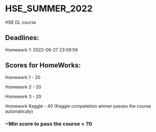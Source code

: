 # HSE_SUMMER_2022
HSE DL course


## Deadlines:
Homework 1: 2022-06-27 23:59:59


## Scores for HomeWorks:
Homework 1 - 20

Homework 2 - 20

Homework 3 - 20

Homework Kaggle - 40 (Kaggle competetion winner passes the course automaticaly)


### ~Min score to pass the course = 70
